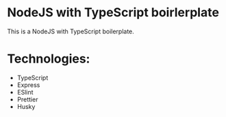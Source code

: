 # NodeJS with TypeScript boirlerplate

This is a NodeJS with TypeScript boilerplate.

# Technologies:

- TypeScript
- Express
- ESlint
- Prettier
- Husky

